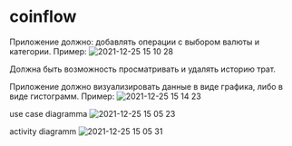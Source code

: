 # coinflow
Приложение должно:
добавлять операции  с выбором валюты и категории.
Пример:
![2021-12-25 15 10 28](https://user-images.githubusercontent.com/73782404/147384595-53c1c650-ff21-41dc-9520-74c1c4f15583.jpg)


Должна быть возможность просматривать и удалять историю трат.

Приложение должно визуализировать данные в виде графика, либо в виде гистограмм.
Пример:
![2021-12-25 15 14 23](https://user-images.githubusercontent.com/73782404/147384652-ef70c640-e068-4af3-a320-013e4587d631.jpg)




use case diagramma 
![2021-12-25 15 05 23](https://user-images.githubusercontent.com/73782404/147384536-257169bf-3a07-4cbf-b5a7-00dd0bf1e918.jpg)
 
activity diagramm
![2021-12-25 15 05 31](https://user-images.githubusercontent.com/73782404/147384519-fa63839b-9235-43d0-9b94-a97fedf050a6.jpg)

